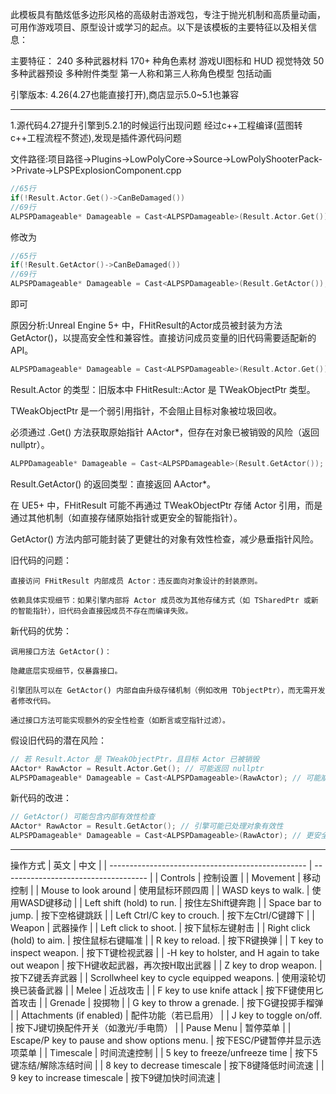 此模板具有酷炫低多边形风格的高级射击游戏包，专注于抛光机制和高质量动画，可用作游戏项目、原型设计或学习的起点。以下是该模板的主要特征以及相关信息：

主要特征：
240 多种武器材料
170+ 种角色素材
游戏UI图标和 HUD
视觉特效
50 多种武器预设
多种附件类型
第一人称和第三人称角色模型
包括动画

引擎版本:
4.26(4.27也能直接打开),商店显示5.0~5.1也兼容

---

1.源代码4.27提升引擎到5.2.1的时候运行出现问题
经过c++工程编译(蓝图转c++工程流程不赘述),发现是插件源代码问题

文件路径:项目路径->Plugins->LowPolyCore->Source->LowPolyShooterPack->Private->LPSPExplosionComponent.cpp

```cpp
//65行
if(!Result.Actor.Get()->CanBeDamaged())
//69行
ALPSPDamageable* Damageable = Cast<ALPSPDamageable>(Result.Actor.Get());
```
修改为
```cpp
//65行
if(!Result.GetActor()->CanBeDamaged())
//69行
ALPSPDamageable* Damageable = Cast<ALPSPDamageable>(Result.GetActor());
```
即可

原因分析:Unreal Engine 5+ 中，FHitResult的Actor成员被封装为方法GetActor()，以提高安全性和兼容性。直接访问成员变量的旧代码需要适配新的API。

```cpp
ALPSPDamageable* Damageable = Cast<ALPSPDamageable>(Result.Actor.Get());
```
Result.Actor 的类型：旧版本中 FHitResult::Actor 是 TWeakObjectPtr<AActor> 类型。

TWeakObjectPtr 是一个弱引用指针，不会阻止目标对象被垃圾回收。

必须通过 .Get() 方法获取原始指针 AActor*，但存在对象已被销毁的风险（返回 nullptr）。

```cpp
ALPPDamageable* Damageable = Cast<ALPSPDamageable>(Result.GetActor());
```
Result.GetActor() 的返回类型：直接返回 AActor*。

在 UE5+ 中，FHitResult 可能不再通过 TWeakObjectPtr 存储 Actor 引用，而是通过其他机制（如直接存储原始指针或更安全的智能指针）。

GetActor() 方法内部可能封装了更健壮的对象有效性检查，减少悬垂指针风险。

旧代码的问题：
```
直接访问 FHitResult 内部成员 Actor：违反面向对象设计的封装原则。

依赖具体实现细节：如果引擎内部将 Actor 成员改为其他存储方式（如 TSharedPtr 或新的智能指针），旧代码会直接因成员不存在而编译失败。
```
新代码的优势：
```
调用接口方法 GetActor()：

隐藏底层实现细节，仅暴露接口。

引擎团队可以在 GetActor() 内部自由升级存储机制（例如改用 TObjectPtr），而无需开发者修改代码。

通过接口方法可能实现额外的安全性检查（如断言或空指针过滤）。
```

假设旧代码的潜在风险：
```cpp
// 若 Result.Actor 是 TWeakObjectPtr，且目标 Actor 已被销毁
AActor* RawActor = Result.Actor.Get(); // 可能返回 nullptr
ALPSPDamageable* Damageable = Cast<ALPSPDamageable>(RawActor); // 可能崩溃
```
新代码的改进：
```cpp
// GetActor() 可能包含内部有效性检查
AActor* RawActor = Result.GetActor(); // 引擎可能已处理对象有效性
ALPSPDamageable* Damageable = Cast<ALPSPDamageable>(RawActor); // 更安全
```

---


操作方式
| 英文                                              | 中文                                 |
| ------------------------------------------------- | ------------------------------------ |
| Controls                                          | 控制设置                             |
| Movement                                          | 移动控制                             |
| Mouse to look around                              | 使用鼠标环顾四周                     |
| WASD keys to walk.                                | 使用WASD键移动                       |
| Left shift (hold) to run.                         | 按住左Shift键奔跑                    |
| Space bar to jump.                                | 按下空格键跳跃                       |
| Left Ctrl/C key to crouch.                        | 按下左Ctrl/C键蹲下                   |
| Weapon                                            | 武器操作                             |
| Left click to shoot.                              | 按下鼠标左键射击                     |
| Right click (hold) to aim.                        | 按住鼠标右键瞄准                     |
| R key to reload.                                  | 按下R键换弹                          |
| T key to inspect weapon.                          | 按下T键检视武器                      |
| -H key to holster, and H again to take out weapon | 按下H键收起武器，再次按H取出武器     |
| Z key to drop weapon.                             | 按下Z键丢弃武器                      |
| Scrollwheel key to cycle equipped weapons.        | 使用滚轮切换已装备武器               |
| Melee                                             | 近战攻击                             |
| F key to use knife attack                         | 按下F键使用匕首攻击                  |
| Grenade                                           | 投掷物                               |
| G key to throw a grenade.                         | 按下G键投掷手榴弹                    |
| Attachments (if enabled)                          | 配件功能（若已启用）                 |
| J key to toggle on/off.                           | 按下J键切换配件开关（如激光/手电筒） |
| Pause Menu                                        | 暂停菜单                             |
| Escape/P key to pause and show options menu.      | 按下ESC/P键暂停并显示选项菜单        |
| Timescale                                         | 时间流速控制                         |
| 5 key to freeze/unfreeze time                     | 按下5键冻结/解除冻结时间             |
| 8 key to decrease timescale                       | 按下8键降低时间流速                  |
| 9 key to increase timescale                       | 按下9键加快时间流速                  |

